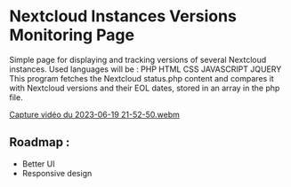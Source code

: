 # Nextcloud Instances Versions Monitoring Page
Simple page for displaying and tracking versions of several Nextcloud instances.
Used languages will be : PHP HTML CSS JAVASCRIPT JQUERY
This program fetches the Nextcloud status.php content and compares it with Nextcloud versions and their EOL dates, stored in an array in the php file.

[Capture vidéo du 2023-06-19 21-52-50.webm](https://github.com/Jerome-Herbinet/Nextcloud-Instances-Versions-Monitoring-Page/assets/33763786/9ab08e85-68cd-41f8-ae0a-14ed5faf96ef)

## Roadmap : 
- Better UI
- Responsive design
